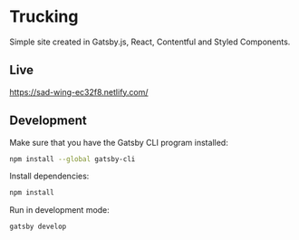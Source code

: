 # Trucking

Simple site created in Gatsby.js, React, Contentful and Styled Components.

## Live

https://sad-wing-ec32f8.netlify.com/

## Development

Make sure that you have the Gatsby CLI program installed:

```sh
npm install --global gatsby-cli
```

Install dependencies:

```sh
npm install
```

Run in development mode:

```sh
gatsby develop
```
